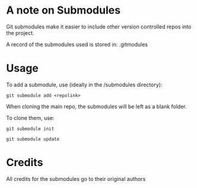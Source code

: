 # A note on Submodules

Git submodules make it easier to include other version controlled repos into the project.

A record of the submodules used is stored in: .gitmodules


# Usage

To add a submodule, use (ideally in the /submodules directory):

`git submodule add <repolink>`

When cloning the main repo, the submodules will be left as a blank folder.

To clone them, use:

`git submodule init`

`git submodule update`

# Credits

All credits for the submodules go to their original authors